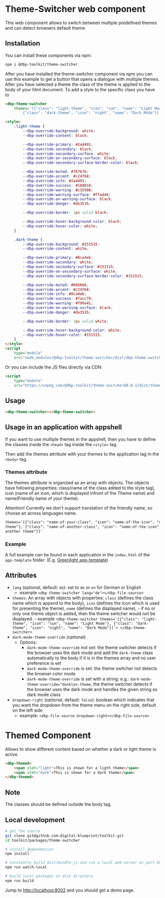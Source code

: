 # Theme-Switcher web component

This web component allows to switch between multiple predefined themes and can detect browsers default theme.

## Installation

You can install these components via npm:

```bash
npm i @dbp-toolkit/theme-switcher
```

After you have installed the theme-switcher component via npm you can use this example to get a button
that opens a dialogue with multiple themes. After you have selected a theme the class of the theme is
applied to the body of your html document. To add a style to the specific class you have to

```html
<dbp-theme-switcher
    themes='[{"class": "light-theme", "icon": "sun", "name": "Light Mode"}, 
        {"class": "dark-theme", "icon": "night", "name": "Dark Mode"}]'></dbp-theme-switcher>

<style>
    .light-theme {
        --dbp-override-background: white;
        --dbp-override-content: black;

        --dbp-override-primary: #2a4491;
        --dbp-override-secondary: black;
        --dbp-override-secondary-surface: white;
        --dbp-override-on-secondary-surface: black;
        --dbp-override-secondary-surface-border-color: black;

        --dbp-override-muted: #767676;
        --dbp-override-accent: #c24f68;
        --dbp-override-info: #2a4491;
        --dbp-override-success: #188018;
        --dbp-override-warning: #c15500;
        --dbp-override-warning-surface: #ffad4d;
        --dbp-override-on-warning-surface: black;
        --dbp-override-danger: #de3535;

        --dbp-override-border: 1px solid black;

        --dbp-override-hover-background-color: black;
        --dbp-override-hover-color: white;
    }

    .dark-theme {
        --dbp-override-background: #151515;
        --dbp-override-content: white;

        --dbp-override-primary: #8ca4eb;
        --dbp-override-secondary: white;
        --dbp-override-secondary-surface: #151515;
        --dbp-override-on-secondary-surface: white;
        --dbp-override-secondary-surface-border-color: #151515;

        --dbp-override-muted: #666666;
        --dbp-override-accent: #c24f68;
        --dbp-override-info: #8ca4eb;
        --dbp-override-success: #7acc79;
        --dbp-override-warning: #f99a41;
        --dbp-override-on-warning-surface: black;
        --dbp-override-danger: #de3535;

        --dbp-override-border: 1px solid white;

        --dbp-override-hover-background-color: white;
        --dbp-override-hover-color: #151515;
    }
</style>
<script
    type="module"
    src="node_modules/@dbp-toolkit/theme-switcher/dist/dbp-theme-switcher.js"></script>
```

Or you can include the JS files directly via CDN:

```html
<script
    type="module"
    src="https://unpkg.com/@dbp-toolkit/theme-switcher@0.0.1/dist/theme-switcher.js"></script>
```

## Usage

```html
<dbp-theme-switcher></dbp-theme-switcher>
```

## Usage in an application with appshell

If you want to use multiple themes in the appshell, then you have to define the classes inside the `<head>` tag inside the `<style>` tag.

Then add the themes attribute with your themes to the application tag in the `<body>` tag.

### Themes attribute

The themes attribute is organized as an array with objects. The objects have following properties: class(name of the class added to the style tag),
icon (name of an icon, which is displayed infront of the Theme name) and name(Friendly name of your theme).

Attention! Currently we don't support translation of the friendly name, so choose an across languages name.

```html
themes='[{"class": "name-of-your-class", "icon": "name-of-the-icon", "name": "Friendly name of your
theme"}, {"class": "name-of-another-class", "icon": "name-of-the-icon", "name": "Friendly name of
another theme"}]'
```

### Example

A full example can be found in each application in the `index.html` of the `app-template` folder. (E.g. [Greenlight app-template](https://gitlab.tugraz.at/dbp/greenlight/greenlight/-/blob/main/app-template/index.html))

## Attributes

- `lang` (optional, default: `de`): set to `de` or `en` for German or English
    - example `<dbp-theme-switcher lang="de"></dbp-file-source>`
- `themes`: An array with objects with properties: `class` (defines the class name which is append to the body),
  `icon` (defines the icon which is used for presenting the theme), `name` (defines the displayed name), - if no or only one theme object is added, then the theme switcher would not be displayed. - example `<dbp-theme-switcher
themes='[{"class": "light-theme", "icon": "sun", "name": "Light Mode"},
{"class": "dark-theme", "icon": "night", "name": "Dark Mode"}]'>
</dbp-theme-switcher>`
- `dark-mode-theme-override` (optional)
    - Options:
        - `dark-mode-theme-override` not set: the theme switcher detects if the browser uses the dark mode and add
          the `dark-theme` class automatically to the body if it is in the themes array and no user preference is set
        - `dark-mode-theme-override` is set: the theme switcher not detects the browser color mode
        - `dark-mode-theme-override` is set with a string: e.g.: `dark-mode-theme-override="dunkles-theme`, the theme switcher
          detects if the browser uses the dark mode and handles the given string as dark mode class
- `dropdown-right` (optional, default: `false`): boolean which indicates that you want the dropdown from the theme menu on the right side, default on the left side
    - example: `<dbp-file-source dropdown-right></dbp-file-source>`

# Themed Component

Allows to show different content based on whether a dark or light theme is active.

```html
<dbp-themed>
    <span slot="light">This is shown for a ligth theme</span>
    <span slot="dark">This is shown for a dark theme</span>
</dbp-themed>
```

## Note

The classes should be defined outside the body tag.

## Local development

```bash
# get the source
git clone git@github.com:digital-blueprint/toolkit.git
cd toolkit/packages/theme-switcher

# install dependencies
npm install

# constantly build dist/bundle.js and run a local web-server on port 8002
npm run watch-local

# build local packages in dist directory
npm run build
```

Jump to <http://localhost:8002> and you should get a demo page.
